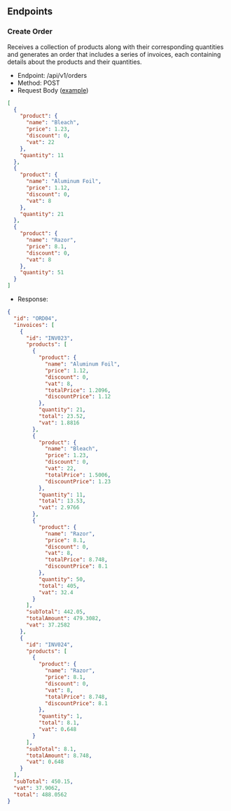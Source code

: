 ## Endpoints
### Create Order
Receives a collection of products along with their corresponding 
quantities and generates an order that includes a series of 
invoices, each containing details about the products and their 
quantities.

* Endpoint: /api/v1/orders
* Method: POST
* Request Body ([example](src/main/resources/data.json))
```json
[
  {
    "product": {
      "name": "Bleach",
      "price": 1.23,
      "discount": 0,
      "vat": 22
    },
    "quantity": 11
  },
  {
    "product": {
      "name": "Aluminum Foil",
      "price": 1.12,
      "discount": 0,
      "vat": 8
    },
    "quantity": 21
  },
  {
    "product": {
      "name": "Razor",
      "price": 8.1,
      "discount": 0,
      "vat": 8
    },
    "quantity": 51
  }
]
```
* Response:
```json
{
  "id": "ORD04",
  "invoices": [
    {
      "id": "INV023",
      "products": [
        {
          "product": {
            "name": "Aluminum Foil",
            "price": 1.12,
            "discount": 0,
            "vat": 8,
            "totalPrice": 1.2096,
            "discountPrice": 1.12
          },
          "quantity": 21,
          "total": 23.52,
          "vat": 1.8816
        },
        {
          "product": {
            "name": "Bleach",
            "price": 1.23,
            "discount": 0,
            "vat": 22,
            "totalPrice": 1.5006,
            "discountPrice": 1.23
          },
          "quantity": 11,
          "total": 13.53,
          "vat": 2.9766
        },
        {
          "product": {
            "name": "Razor",
            "price": 8.1,
            "discount": 0,
            "vat": 8,
            "totalPrice": 8.748,
            "discountPrice": 8.1
          },
          "quantity": 50,
          "total": 405,
          "vat": 32.4
        }
      ],
      "subTotal": 442.05,
      "totalAmount": 479.3082,
      "vat": 37.2582
    },
    {
      "id": "INV024",
      "products": [
        {
          "product": {
            "name": "Razor",
            "price": 8.1,
            "discount": 0,
            "vat": 8,
            "totalPrice": 8.748,
            "discountPrice": 8.1
          },
          "quantity": 1,
          "total": 8.1,
          "vat": 0.648
        }
      ],
      "subTotal": 8.1,
      "totalAmount": 8.748,
      "vat": 0.648
    }
  ],
  "subTotal": 450.15,
  "vat": 37.9062,
  "total": 488.0562
}
```